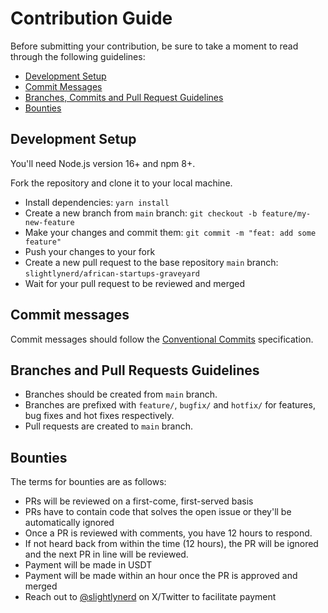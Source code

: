 # Contribution Guide

Before submitting your contribution, be sure to take a moment to read through the following guidelines:

- [Development Setup](#development-setup)
- [Commit Messages](#commit-messages)
- [Branches, Commits and Pull Request Guidelines](#branches-and-pull-requests-guidelines)
- [Bounties](#bounties)

## Development Setup

You'll need Node.js version 16+ and npm 8+.

Fork the repository and clone it to your local machine.

- Install dependencies: `yarn install`
- Create a new branch from `main` branch: `git checkout -b feature/my-new-feature`
- Make your changes and commit them: `git commit -m "feat: add some feature"`
- Push your changes to your fork
- Create a new pull request to the base repository `main` branch: `slightlynerd/african-startups-graveyard`
- Wait for your pull request to be reviewed and merged

## Commit messages

Commit messages should follow the [Conventional Commits](https://www.conventionalcommits.org/en/v1.0.0/) specification.

## Branches and Pull Requests Guidelines

- Branches should be created from `main` branch.
- Branches are prefixed with `feature/`, `bugfix/` and `hotfix/` for features, bug fixes and hot fixes respectively.
- Pull requests are created to `main` branch.

## Bounties

The terms for bounties are as follows:
- PRs will be reviewed on a first-come, first-served basis
- PRs have to contain code that solves the open issue or they'll be automatically ignored
- Once a PR is reviewed with comments, you have 12 hours to respond. 
- If not heard back from within the time (12 hours), the PR will be ignored and the next PR in line will be reviewed.
- Payment will be made in USDT
- Payment will be made within an hour once the PR is approved and merged
- Reach out to [@slightlynerd](https://twitter.com/slightlynerd) on X/Twitter to facilitate payment
